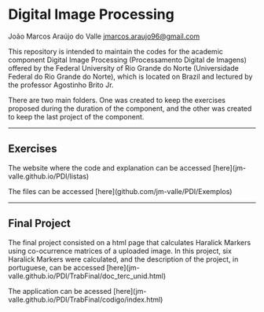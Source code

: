 # Digital Image Processing
João Marcos Araújo do Valle <jmarcos.araujo96@gmail.com>
<p>This repository is intended to maintain the codes for the academic component Digital Image Processing (Processamento Digital de Imagens) offered by the Federal University of Rio Grande do Norte (Universidade Federal do Rio Grande do Norte), which is located on Brazil and lectured by the professor Agostinho Brito Jr.</p>
<p>There are two main folders. One was created to keep the exercises proposed during the duration of the component, and the other was created to keep the last project of the component.</p>

---
## Exercises

<p>The website where the code and explanation can be accessed [here](jm-valle.github.io/PDI/listas)
</p>
<p>The files can be accessed [here](github.com/jm-valle/PDI/Exemplos)
</p>

---
## Final Project

<p>The final project consisted on a html page that calculates Haralick Markers using co-ocurrence matrices of a uploaded image. In this project, six Haralick Markers were calculated, and the description of the project, in portuguese, can be accessed [here](jm-valle.github.io/PDI/TrabFinal/doc_terc_unid.html)
</p>
<p>The application can be acessed [here](jm-valle.github.io/PDI/TrabFinal/codigo/index.html)
</p>

